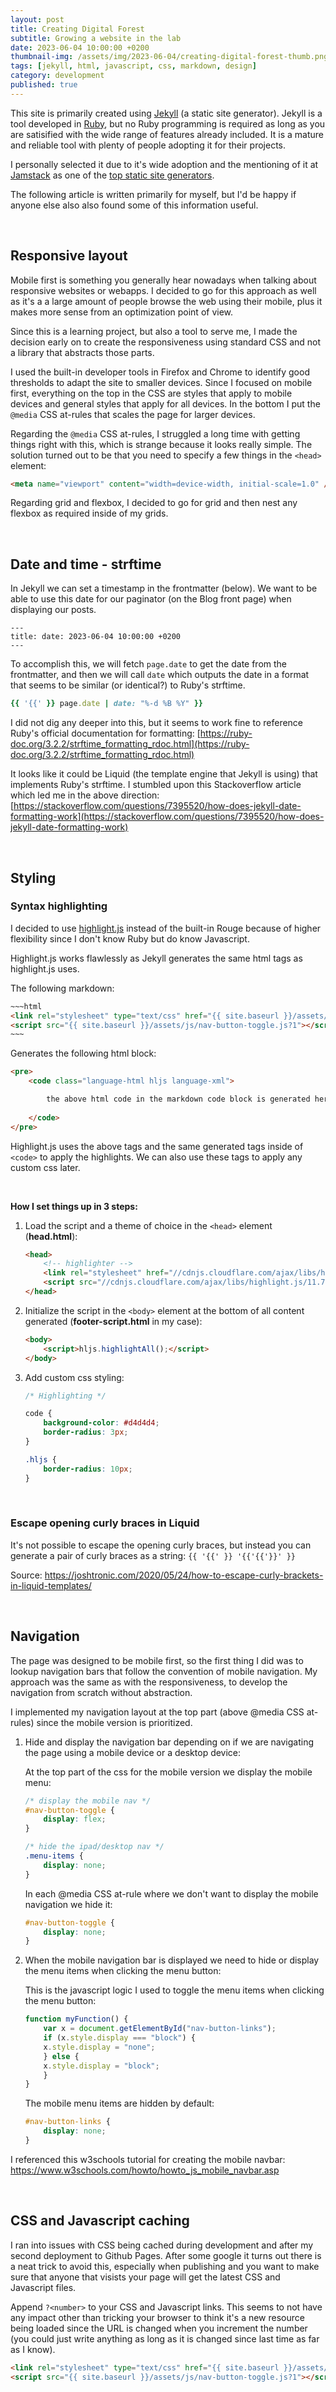 ```yaml
---
layout: post
title: Creating Digital Forest
subtitle: Growing a website in the lab
date: 2023-06-04 10:00:00 +0200
thumbnail-img: /assets/img/2023-06-04/creating-digital-forest-thumb.png
tags: [jekyll, html, javascript, css, markdown, design]
category: development
published: true
---
```


This site is primarily created using [Jekyll](https://jekyllrb.com/) (a static site generator). Jekyll is a tool developed in [Ruby](https://www.ruby-lang.org/en/), but no Ruby programming is required as long as you are satisified with the wide range of features already included. It is a mature and reliable tool with plenty of people adopting it for their projects.

I personally selected it due to it's wide adoption and the mentioning of it at [Jamstack](https://jamstack.org/) as one of the [top static site generators](https://jamstack.org/generators/).

The following article is written primarily for myself, but I'd be happy if anyone else also also found some of this information useful.

<br />

## Responsive layout

Mobile first is something you generally hear nowadays when talking about responsive websites or webapps. I decided to go for this approach as well as it's a a large amount of people browse the web using their mobile, plus it makes more sense from an optimization point of view.

Since this is a learning project, but also a tool to serve me, I made the decision early on to create the responsiveness using standard CSS and not a library that abstracts those parts.

I used the built-in developer tools in Firefox and Chrome to identify good thresholds to adapt the site to smaller devices. Since I focused on mobile first, everything on the top in the CSS are styles that apply to mobile devices and general styles that apply for all devices. In the bottom I put the `@media` CSS at-rules that scales the page for larger devices.

Regarding the `@media` CSS at-rules, I struggled a long time with getting things right with this, which is strange because it looks really simple. The solution turned out to be that you need to specify a few things in the `<head>` element:

~~~html
<meta name="viewport" content="width=device-width, initial-scale=1.0" />
~~~

Regarding grid and flexbox, I decided to go for grid and then nest any flexbox as required inside of my grids.

<br />

## Date and time - strftime

In Jekyll we can set a timestamp in the frontmatter (below). We want to be able to use this date for our paginator (on the Blog front page) when displaying our posts.

~~~
---
title: date: 2023-06-04 10:00:00 +0200
---
~~~

To accomplish this, we will fetch `page.date` to get the date from the frontmatter, and then we will call `date` which outputs the date in a format that seems to be similar (or identical?) to Ruby's strftime.

~~~ruby
{{ '{{' }} page.date | date: "%-d %B %Y" }}
~~~

I did not dig any deeper into this, but it seems to work fine to reference Ruby's official documentation for formatting: [https://ruby-doc.org/3.2.2/strftime_formatting_rdoc.html](https://ruby-doc.org/3.2.2/strftime_formatting_rdoc.html)

It looks like it could be Liquid (the template engine that Jekyll is using) that implements Ruby's strftime. I stumbled upon this Stackoverflow article which led me in the above direction: [https://stackoverflow.com/questions/7395520/how-does-jekyll-date-formatting-work](https://stackoverflow.com/questions/7395520/how-does-jekyll-date-formatting-work)

<br />

## Styling

### Syntax highlighting

I decided to use [highlight.js](https://highlightjs.org) instead of the built-in Rouge because of higher flexibility since I don't know Ruby but do know Javascript.

Highlight.js works flawlessly as Jekyll generates the same html tags as highlight.js uses.

The following markdown:

```html
~~~html
<link rel="stylesheet" type="text/css" href="{{ site.baseurl }}/assets/css/styles.css?1">
<script src="{{ site.baseurl }}/assets/js/nav-button-toggle.js?1"></script>
~~~
```

Generates the following html block:

~~~html
<pre>
    <code class="language-html hljs language-xml">

        the above html code in the markdown code block is generated here with more tags for specific parts to be highlighted ...
        
    </code>
</pre>
~~~

Highlight.js uses the above tags and the same generated tags inside of `<code>` to apply the highlights. We can also use these tags to apply any custom css later.

<br />

**How I set things up in 3 steps:**

1. Load the script and a theme of choice in the `<head>` element (**head.html**):

    ~~~html
    <head>
        <!-- highlighter -->
        <link rel="stylesheet" href="//cdnjs.cloudflare.com/ajax/libs/highlight.js/11.7.0/styles/atom-one-dark.min.css">
        <script src="//cdnjs.cloudflare.com/ajax/libs/highlight.js/11.7.0/highlight.min.js"></script>
    </head>
    ~~~

2. Initialize the script in the `<body>` element at the bottom of all content generated (**footer-script.html** in my case):

    ~~~html
    <body>
        <script>hljs.highlightAll();</script>
    </body>
    ~~~

3. Add custom css styling:

    ~~~css
    /* Highlighting */

    code {
        background-color: #d4d4d4;
        border-radius: 3px;
    }

    .hljs {
        border-radius: 10px;
    }
    ~~~

<br />

### Escape opening curly braces in Liquid

It's not possible to escape the opening curly braces, but instead you can generate a pair of curly braces as a string: `{{ '{{' }} '{{'{{'}}' }}`

Source: https://joshtronic.com/2020/05/24/how-to-escape-curly-brackets-in-liquid-templates/

<br />

## Navigation

The page was designed to be mobile first, so the first thing I did was to lookup navigation bars that follow the convention of mobile navigation. My approach was the same as with the responsiveness, to develop the navigation from scratch without abstraction.

I implemented my navigation layout at the top part (above @media CSS at-rules) since the mobile version is prioritized.

1. Hide and display the navigation bar depending on if we are navigating the page using a mobile device or a desktop device:

    At the top part of the css for the mobile version we display the mobile menu:

    ~~~css
    /* display the mobile nav */
    #nav-button-toggle {
        display: flex;
    }

    /* hide the ipad/desktop nav */
    .menu-items {
        display: none;
    }
    ~~~

    In each @media CSS at-rule where we don't want to display the mobile navigation we hide it:

    ~~~css
    #nav-button-toggle {
        display: none;
    }
    ~~~

2. When the mobile navigation bar is displayed we need to hide or display the menu items when clicking the menu button:

    This is the javascript logic I used to toggle the menu items when clicking the menu button:

    ~~~javascript
    function myFunction() {
        var x = document.getElementById("nav-button-links");
        if (x.style.display === "block") {
        x.style.display = "none";
        } else {
        x.style.display = "block";
        }
    }
    ~~~

    The mobile menu items are hidden by default:

    ~~~css
    #nav-button-links {
        display: none;
    }
    ~~~

I referenced this w3schools tutorial for creating the mobile navbar: https://www.w3schools.com/howto/howto_js_mobile_navbar.asp

<br />

## CSS and Javascript caching

I ran into issues with CSS being cached during development and after my second deployment to Github Pages. After some google it turns out there is a neat trick to avoid this, especially when publishing and you want to make sure that anyone that visists your page will get the latest CSS and Javascript files.

Append `?<number>` to your CSS and Javascript links. This seems to not have any impact other than tricking your browser to think it's a new resource being loaded since the URL is changed when you increment the number (you could just write anything as long as it is changed since last time as far as I know).


~~~html
<link rel="stylesheet" type="text/css" href="{{ site.baseurl }}/assets/css/styles.css?1">
<script src="{{ site.baseurl }}/assets/js/nav-button-toggle.js?1"></script>
~~~
